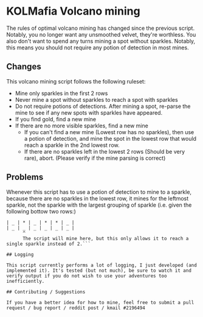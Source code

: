 # KOLMafia Volcano mining

The rules of optimal volcano mining has changed since the previous script. Notably, you no longer want any unsmoothed velvet, they're worthless. You also don't want to spend any turns mining a spot without sparkles. Notably, this means you should not require any potion of detection in most mines.

## Changes

This volcano mining script follows the following ruleset:
* Mine only sparkles in the first 2 rows
* Never mine a spot without sparkles to reach a spot with sparkles
* Do not require potions of detections. After mining a spot, re-parse the mine to see if any new spots with sparkles have appeared.
* If you find gold, find a new mine
* If there are no more visible sparkles, find a new mine
  * If you can't find a new mine (Lowest row has no sparkles), then use a potion of detection, and mine the spot in the lowest row that would reach a sparkle in the 2nd lowest row.
  * If there are no sparkles left in the lowest 2 rows (Should be very rare), abort. (Please verify if the mine parsing is correct)

## Problems

Whenever this script has to use a potion of detection to mine to a sparkle, because there are no sparkles in the lowest row, it mines for the leftmost sparkle, not the sparkle with the largest grouping of sparkle 
(i.e. given the following bottow two rows:)
```
| _ | * | _ | * | * | _ |
| _ | _ | _ | _ | _ | _ |
      ^
      The script will mine here, but this only allows it to reach a single sparkle instead of 2.```

## Logging

This script currently performs a lot of logging, I just developed (and implemented it). It's tested (but not much), be sure to watch it and verify output if you do not wish to use your adventures too inefficiently.

## Contributing / Suggestions

If you have a better idea for how to mine, feel free to submit a pull request / bug report / reddit post / kmail #2196494